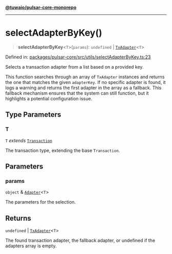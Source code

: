 [**@tuwaio/pulsar-core-monorepo**](../../../README.md)

***

# selectAdapterByKey()

> **selectAdapterByKey**\<`T`\>(`params`): `undefined` \| [`TxAdapter`](../type-aliases/TxAdapter.md)\<`T`\>

Defined in: [packages/pulsar-core/src/utils/selectAdapterByKey.ts:23](https://github.com/TuwaIO/pulsar-core/blob/5b62bcb03f6eb32e89bac66553fb0e9e924d55a1/packages/pulsar-core/src/utils/selectAdapterByKey.ts#L23)

Selects a transaction adapter from a list based on a provided key.

This function searches through an array of `TxAdapter` instances and returns the one
that matches the given `adapterKey`. If no specific adapter is found, it logs a warning
and returns the first adapter in the array as a fallback. This fallback mechanism
ensures that the system can still function, but it highlights a potential configuration issue.

## Type Parameters

### T

`T` *extends* [`Transaction`](../type-aliases/Transaction.md)

The transaction type, extending the base `Transaction`.

## Parameters

### params

`object` & [`Adapter`](../type-aliases/Adapter.md)\<`T`\>

The parameters for the selection.

## Returns

`undefined` \| [`TxAdapter`](../type-aliases/TxAdapter.md)\<`T`\>

The found transaction adapter, the fallback adapter, or undefined if the adapters array is empty.
